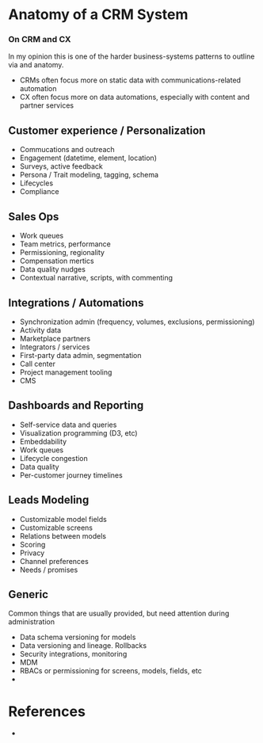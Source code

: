 # Anatomy of a CRM System

### On CRM and CX

In my opinion this is one of the harder business-systems patterns to outline via and anatomy. 

* CRMs often focus more on static data with communications-related automation
* CX often focus more on data automations, especially with content and partner services

## Customer experience / Personalization
* Commucations and outreach
* Engagement (datetime, element, location)
* Surveys, active feedback
* Persona / Trait modeling, tagging, schema
* Lifecycles
* Compliance
 
## Sales Ops
* Work queues
* Team metrics, performance
* Permissioning, regionality
* Compensation mertics
* Data quality nudges
* Contextual narrative, scripts, with commenting

## Integrations / Automations
* Synchronization admin (frequency, volumes, exclusions, permissioning)
* Activity data
* Marketplace partners
* Integrators / services
* First-party data admin, segmentation
* Call center
* Project management tooling
* CMS

## Dashboards and Reporting
* Self-service data and queries
* Visualization programming (D3, etc)
* Embeddability
* Work queues
* Lifecycle congestion
* Data quality
* Per-customer journey timelines

## Leads Modeling
* Customizable model fields
* Customizable screens
* Relations between models
* Scoring
* Privacy
* Channel preferences
* Needs / promises

## Generic
Common things that are usually provided, but need attention during administration
* Data schema versioning for models
* Data versioning and lineage. Rollbacks
* Security integrations, monitoring
* MDM
* RBACs or permissioning for screens, models, fields, etc
* 

# References
* 
